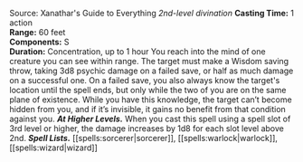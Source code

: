 Source: Xanathar's Guide to Everything
*2nd-level divination*
**Casting Time:** 1 action  
**Range:** 60 feet  
**Components:** S  
**Duration:** Concentration, up to 1 hour
You reach into the mind of one creature you can see within range. The target must make a Wisdom saving throw, taking 3d8 psychic damage on a failed save, or half as much damage on a successful one. On a failed save, you also always know the target's location until the spell ends, but only while the two of you are on the same plane of existence. While you have this knowledge, the target can’t become hidden from you, and if it’s invisible, it gains no benefit from that condition against you.
***At Higher Levels.*** When you cast this spell using a spell slot of 3rd level or higher, the damage increases by 1d8 for each slot level above 2nd.
***Spell Lists.*** [[spells:sorcerer|sorcerer]], [[spells:warlock|warlock]], [[spells:wizard|wizard]]